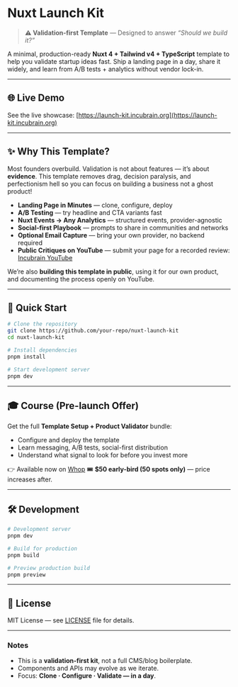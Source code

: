 # Nuxt Launch Kit

> **⚠️ Validation-first Template** — Designed to answer *“Should we build it?”*

A minimal, production-ready **Nuxt 4 + Tailwind v4 + TypeScript** template to help you validate startup ideas fast. Ship a landing page in a day, share it widely, and learn from A/B tests + analytics without vendor lock-in.

---

## 🌐 Live Demo

See the live showcase: [https://launch-kit.incubrain.org](https://launch-kit.incubrain.org)

---

## ✨ Why This Template?

Most founders overbuild. Validation is not about features — it’s about **evidence**.
This template removes drag, decision paralysis, and perfectionism hell so you can focus on building a business not a ghost product!

* **Landing Page in Minutes** — clone, configure, deploy
* **A/B Testing** — try headline and CTA variants fast
* **Nuxt Events → Any Analytics** — structured events, provider-agnostic
* **Social-first Playbook** — prompts to share in communities and networks
* **Optional Email Capture** — bring your own provider, no backend required
* **Public Critiques on YouTube** — submit your page for a recorded review: [Incubrain YouTube](https://www.youtube.com/@Incubrain)

We’re also **building this template in public**, using it for our own product, and documenting the process openly on YouTube.

---

## 🚀 Quick Start

```bash
# Clone the repository
git clone https://github.com/your-repo/nuxt-launch-kit
cd nuxt-launch-kit

# Install dependencies
pnpm install

# Start development server
pnpm dev
```

---

## 🎓 Course (Pre-launch Offer)

Get the full **Template Setup + Product Validator** bundle:

* Configure and deploy the template
* Learn messaging, A/B tests, social-first distribution
* Understand what signal to look for before you invest more

👉 Available now on [Whop](https://whop.com/incubrain-community/product-validator)
🎟 **\$50 early-bird (50 spots only)** — price increases after.

---

## 🛠 Development

```bash
# Development server
pnpm dev

# Build for production
pnpm build

# Preview production build
pnpm preview
```

---

## 📄 License

MIT License — see [LICENSE](LICENSE) file for details.

---

### Notes

* This is a **validation-first kit**, not a full CMS/blog boilerplate.
* Components and APIs may evolve as we iterate.
* Focus: **Clone · Configure · Validate — in a day**.
